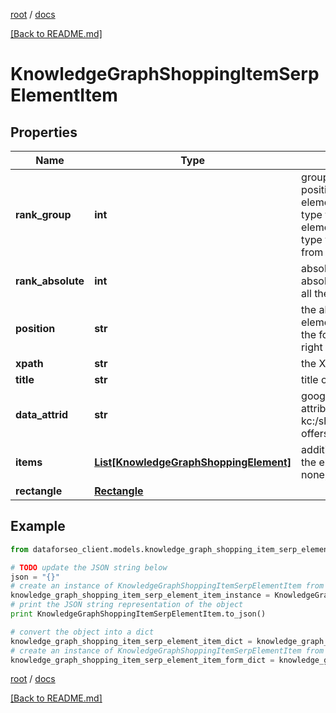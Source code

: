 [root](./../ "root") / [docs](./ "docs")

[[Back to README.md]](./../README.md "[Back to README.md]")

# KnowledgeGraphShoppingItemSerpElementItem

## Properties

Name | Type | Description | Notes
------------ | ------------- | ------------- | -------------
**rank_group** | **int** | group rank in SERP position within a group of elements with identical type values positions of elements with different type values are omitted from rank_group | [optional]
**rank_absolute** | **int** | absolute rank in SERP absolute position among all the elements in SERP | [optional]
**position** | **str** | the alignment of the element in SERP can take the following values: left, right | [optional]
**xpath** | **str** | the XPath of the element | [optional]
**title** | **str** | title of the place | [optional]
**data_attrid** | **str** | google defined data attribute ID example: kc:/shopping/gpc:organic-offers | [optional]
**items** | [**List[KnowledgeGraphShoppingElement]**](KnowledgeGraphShoppingElement.md) | additional items present in the element if there are none, equals null | [optional]
**rectangle** | [**Rectangle**](Rectangle.md) |  | [optional]

## Example

```python
from dataforseo_client.models.knowledge_graph_shopping_item_serp_element_item import KnowledgeGraphShoppingItemSerpElementItem

# TODO update the JSON string below
json = "{}"
# create an instance of KnowledgeGraphShoppingItemSerpElementItem from a JSON string
knowledge_graph_shopping_item_serp_element_item_instance = KnowledgeGraphShoppingItemSerpElementItem.from_json(json)
# print the JSON string representation of the object
print KnowledgeGraphShoppingItemSerpElementItem.to_json()

# convert the object into a dict
knowledge_graph_shopping_item_serp_element_item_dict = knowledge_graph_shopping_item_serp_element_item_instance.to_dict()
# create an instance of KnowledgeGraphShoppingItemSerpElementItem from a dict
knowledge_graph_shopping_item_serp_element_item_form_dict = knowledge_graph_shopping_item_serp_element_item.from_dict(knowledge_graph_shopping_item_serp_element_item_dict)
```

  

[root](./../ "root") / [docs](./ "docs")

[[Back to README.md]](./../README.md "[Back to README.md]")